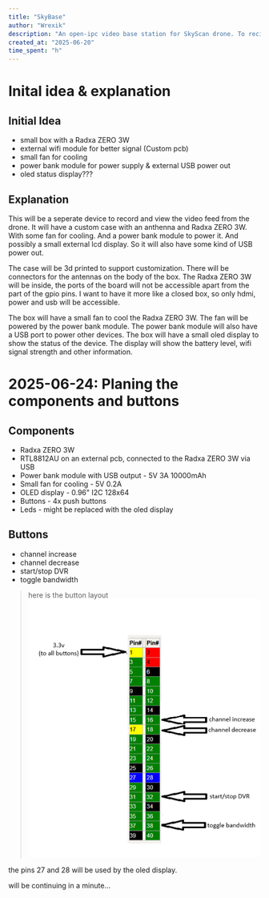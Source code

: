 ```yaml
---
title: "SkyBase"
author: "Wrexik"
description: "An open-ipc video base station for SkyScan drone. To recive video on the fly!"
created_at: "2025-06-20"
time_spent: "h"
---
```


# Inital idea & explanation
## Initial Idea
- small box with a Radxa ZERO 3W
- external wifi module for better signal (Custom pcb)
- small fan for cooling
- power bank module for power supply & external USB power out
- oled status display???
  
## Explanation
This will be a seperate device to record and view the video feed from the drone. It will have a custom case with an anthenna and Radxa ZERO 3W. With some fan for cooling. And a power bank module to power it. And possibly a small external lcd display. So it will also have some kind of USB power out.

The case will be 3d printed to support customization. There will be connectors for the antennas on the body of the box. The Radxa ZERO 3W will be inside, the ports of the board will not be accessible apart from the part of the gpio pins. I want to have it more like a closed box, so only hdmi, power and usb will be accessible.

The box will have a small fan to cool the Radxa ZERO 3W. The fan will be powered by the power bank module. The power bank module will also have a USB port to power other devices. The box will have a small oled display to show the status of the device. The display will show the battery level, wifi signal strength and other information.

# 2025-06-24: Planing the components and buttons
## Components
- Radxa ZERO 3W
- RTL8812AU on an external pcb, connected to the Radxa ZERO 3W via USB
- Power bank module with USB output - 5V 3A 10000mAh
- Small fan for cooling - 5V 0.2A
- OLED display - 0.96" I2C 128x64
- Buttons - 4x push buttons
- Leds - might be replaced with the oled display

## Buttons
- channel increase
- channel decrease
- start/stop DVR
- toggle bandwidth

> here is the button layout
![Gpio pinout](/img/gpio.png)

the pins 27 and 28 will be used by the oled display. 

will be continuing in a minute...